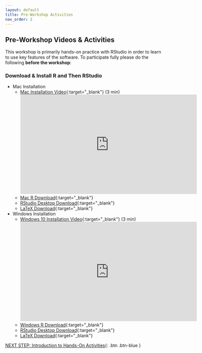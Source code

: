 ```yaml
---
layout: default
title: Pre-Workshop Activities
nav_order: 2
---
```

## Pre-Workshop Videos & Activities
This workshop is primarily hands-on practice with RStudio in order to learn to use key features of the software. To participate fully please do the following **before the workshop**:

### Download & Install R and Then RStudio

-   Mac Installation
    -   [Mac Installation Video](https://youtu.be/dRkAvBz9Ibc){:target="_blank"} (3 min)
        <iframe width="560" height="315" src="https://www.youtube.com/embed/dRkAvBz9Ibc" title="YouTube video player" frameborder="0" allow="accelerometer; autoplay; clipboard-write; encrypted-media; gyroscope; picture-in-picture" allowfullscreen></iframe>
    -   [Mac R Download](https://bit.ly/dsc-r-mac){:target="_blank"}
    -   [RStudio Desktop Download](http://bit.ly/dsc-rstudio-down){:target="_blank"}
    -   [LaTeX Download](https://www.latex-project.org/get/){:target="_blank"}
-   Windows Installation
    -   [Windows 10 Installation Video](https://youtu.be/HqrqRMnK4XA){:target="_blank"} (3 min)
        <iframe width="560" height="315" src="https://www.youtube.com/embed/HqrqRMnK4XA" title="YouTube video player" frameborder="0" allow="accelerometer; autoplay; clipboard-write; encrypted-media; gyroscope; picture-in-picture" allowfullscreen></iframe>
    -   [Windows R Download](http://bit.ly/dsc-r-win){:target="_blank"}
    -   [RStudio Desktop Download](http://bit.ly/dsc-rstudio-down){:target="_blank"}
    -   [LaTeX Download](https://www.latex-project.org/get/){:target="_blank"}

[NEXT STEP: Introduction to Hands-On Activities](activities-intro.html){: .btn .btn-blue }
